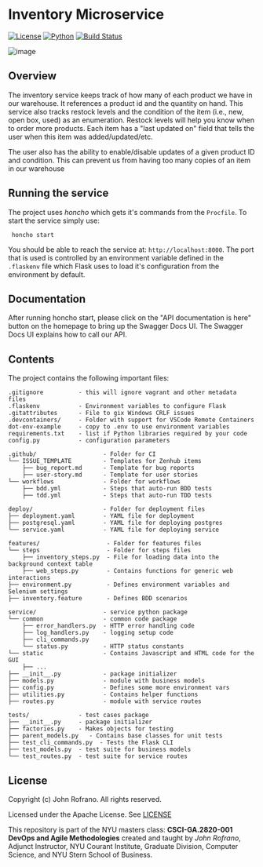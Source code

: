 # Inventory Microservice

[![License](https://img.shields.io/badge/License-Apache_2.0-blue.svg)](https://opensource.org/licenses/Apache-2.0)
[![Python](https://img.shields.io/badge/Language-Python-blue.svg)](https://python.org/)
[![Build Status](https://github.com/CSCI-GA-2820-SU23-001/inventory/actions/workflows/tdd.yml/badge.svg)](https://github.com/CSCI-GA-2820-SU23-001/inventory/actions)

![image](https://github.com/CSCI-GA-2820-SU23-001/inventory/assets/113815338/9a97fd32-5944-4aa5-ac2f-c09326c48732)

## Overview

The inventory service keeps track of how many of each product we have in our warehouse. It references a product id and the quantity on hand. This service also tracks restock levels and the condition of the item (i.e., new, open box, used) as an enumeration. Restock levels will help you know when to order more products. Each item has a "last updated on" field that tells the user when this item was added/updated/etc.

The user also has the ability to enable/disable updates of a given product ID and condition. This can prevent us from having too many copies of an item in our warehouse

## Running the service

The project uses *honcho* which gets it's commands from the `Procfile`. To start the service simply use:

```shell
 honcho start
```

You should be able to reach the service at: `http://localhost:8000`. The port that is used is controlled by an environment variable defined in the `.flaskenv` file which Flask uses to load it's configuration from the environment by default.

## Documentation

After running honcho start, please click on the "API documentation is here" button on the homepage to bring up the Swagger Docs UI. The Swagger Docs UI explains how to call our API.

## Contents

The project contains the following important files:

```text
.gitignore          - this will ignore vagrant and other metadata files
.flaskenv           - Environment variables to configure Flask
.gitattributes      - File to gix Windows CRLF issues
.devcontainers/     - Folder with support for VSCode Remote Containers
dot-env-example     - copy to .env to use environment variables
requirements.txt    - list if Python libraries required by your code
config.py           - configuration parameters

.github/                   - Folder for CI
└── ISSUE_TEMPLATE         - Templates for Zenhub items
    ├── bug_report.md      - Template for bug reports
    ├── user-story.md      - Template for user stories
└── workflows              - Folder for workflows
    ├── bdd.yml            - Steps that auto-run BDD tests
    ├── tdd.yml            - Steps that auto-run TDD tests

deploy/                    - Folder for deployment files
├── deployment.yaml        - YAML file for deployment
├── postgresql.yaml        - YAML file for deploying postgres
└── service.yaml           - YAML file for deploying service

features/                   - Folder for features files
└── steps                   - Folder for steps files
    ├── inventory_steps.py  - File for loading data into the background context table
    ├── web_steps.py        - Contains functions for generic web interactions
├── environment.py          - Defines environment variables and Selenium settings
├── inventory.feature       - Defines BDD scenarios

service/                   - service python package
└── common                 - common code package
    ├── error_handlers.py  - HTTP error handling code
    ├── log_handlers.py    - logging setup code
    ├── cli_commands.py
    └── status.py          - HTTP status constants
└── static                 - Contains Javascript and HTML code for the GUI
    ├── ...
├── __init__.py            - package initializer
├── models.py              - module with business models
├── config.py              - Defines some more environment vars
├── utilities.py           - Contains helper functions
├── routes.py              - module with service routes

tests/              - test cases package
├── __init__.py     - package initializer
├── factories.py    - Makes objects for testing
├── parent_models.py   - Contains base classes for unit tests
├── test_cli_commands.py  - Tests the Flask CLI
├── test_models.py  - test suite for business models
└── test_routes.py  - test suite for service routes
```

## License

Copyright (c) John Rofrano. All rights reserved.

Licensed under the Apache License. See [LICENSE](LICENSE)

This repository is part of the NYU masters class: **CSCI-GA.2820-001 DevOps and Agile Methodologies** created and taught by *John Rofrano*, Adjunct Instructor, NYU Courant Institute, Graduate Division, Computer Science, and NYU Stern School of Business.
